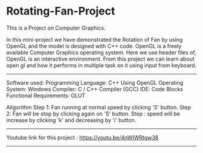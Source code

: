 # Rotating-Fan-Project
This is a Project on Computer Graphics.

In this mini-project we have demonstrated the Rotation of Fan by using OpenGL and the model is designed with C++ code. OpenGL is a freely available Computer Graphics operating system. Here we use header files of, OpenGL is an interactive environment. From this project we can learn about open gl and how it performs in multiple task on it using input from keyboard.
*****
Software used:
Programming Language: C++ Using OpenGL
Operating System: Windows
Compiler: C / C++ Compiler (GCC)
IDE: Code Blocks
Functional Requirements: GLUT

Allgorithm
Step 1: Fan running at normal speed by clicking 'S' button.
Step 2: Fan will be stop by clicking again on 'S' button.
Step : speed will be increase by clicking 'k' and decreasing by 'i' button.
*****

Youtube link for this project : https://youtu.be/4nWIWRtgw38

******

